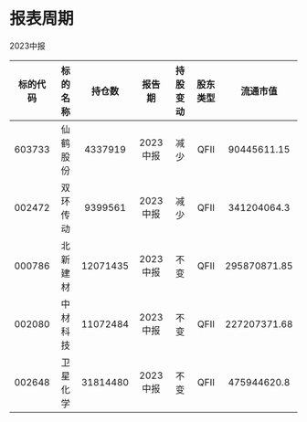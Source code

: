 # 报表周期 

2023中报

| 标的代码 | 标的名称 | 持仓数 | 报告期 | 持股变动 | 股东类型 | 流通市值 |
|:--:|:--:|:--:|:--:|:--:|:--:|:--:|
|603733|仙鹤股份|4337919|2023中报|减少|QFII|90445611.15|
|002472|双环传动|9399561|2023中报|减少|QFII|341204064.3|
|000786|北新建材|12071435|2023中报|不变|QFII|295870871.85|
|002080|中材科技|11072484|2023中报|不变|QFII|227207371.68|
|002648|卫星化学|31814480|2023中报|不变|QFII|475944620.8|